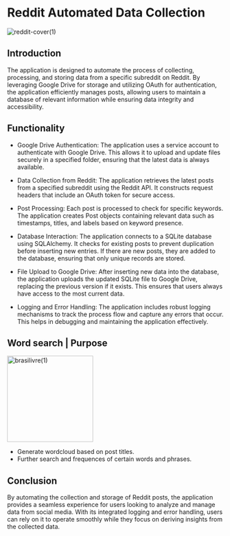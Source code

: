 # Reddit Automated Data Collection

![reddit-cover(1)](https://github.com/user-attachments/assets/a1c59e2a-718c-4215-9b2b-7656fcc7ced2)

## Introduction

The application is designed to automate the process of collecting, processing, and storing data from a specific subreddit on Reddit. By leveraging Google Drive for storage and utilizing OAuth for authentication, the application efficiently manages posts, allowing users to maintain a database of relevant information while ensuring data integrity and accessibility.

## Functionality

- Google Drive Authentication: The application uses a service account to authenticate with Google Drive. This allows it to upload and update files securely in a specified folder, ensuring that the latest data is always available.

- Data Collection from Reddit: The application retrieves the latest posts from a specified subreddit using the Reddit API. It constructs request headers that include an OAuth token for secure access.

- Post Processing: Each post is processed to check for specific keywords. The application creates Post objects containing relevant data such as timestamps, titles, and labels based on keyword presence.

- Database Interaction: The application connects to a SQLite database using SQLAlchemy. It checks for existing posts to prevent duplication before inserting new entries. If there are new posts, they are added to the database, ensuring that only unique records are stored.

- File Upload to Google Drive: After inserting new data into the database, the application uploads the updated SQLite file to Google Drive, replacing the previous version if it exists. This ensures that users always have access to the most current data.

- Logging and Error Handling: The application includes robust logging mechanisms to track the process flow and capture any errors that occur. This helps in debugging and maintaining the application effectively.

## Word search | Purpose

<img src="https://github.com/user-attachments/assets/c3daeb58-d567-47a5-995b-422f032c9aba" alt="brasilivre(1)" style="max-width: 100%; height: 200px;">

- Generate wordcloud based on post titles.
- Further search and frequences of certain words and phrases.

## Conclusion

By automating the collection and storage of Reddit posts, the application provides a seamless experience for users looking to analyze and manage data from social media. With its integrated logging and error handling, users can rely on it to operate smoothly while they focus on deriving insights from the collected data.
